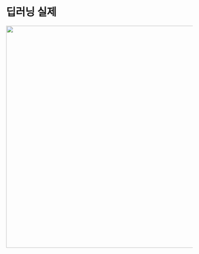 # **딥러닝 실제** 

</p>

<p align="left" margin=100>  <img src="https://github.com/kjj3436/industrial-AI/blob/master/images/2021-1학기강의계획서.png"  width="900" height="600"> </p>
